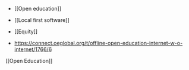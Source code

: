   - [[Open education]]
  - [[Local first software]]
  - [[Equity]]

  - https://connect.oeglobal.org/t/offline-open-education-internet-w-o-internet/1766/6

[[Open Education]]